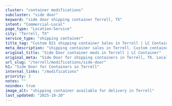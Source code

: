 ```yaml
---
cluster: "container modifications"
subcluster: "side door"
keyword: "side door shipping container Terrell, TX"
intent: "Commercial-Local"
page_type: "Location-Service"
city: "Terrell, TX"
service_type: "shipping container"
title_tag: "Custom 821 shipping container Sales in Terrell | LC Container"
meta_description: "shipping container sales in Terrell. Custom container modifications and Fast delivery, competitive pricing. Serving modifications area. Quote ID: J0C. Call (214) 524-4168 for your free quote today."
original_title: "Side Door container mods in Terrell | LC Container"
original_meta: "Side Door for shipping containers in Terrell, TX. Local fabrication & pro install. LC Container — Since 2003. Get a quote."
url_slug: "/terrell/modifications/side-door"
h1: "Side Door for Containers in Terrell"
internal_links: "/modifications"
priority: 3
notes: ""
noindex: true
image_alt: "shipping container available for delivery in Terrell"
last_updated: "2025-10-20"
---
```


<!-- TODO: Add unique city/inventory copy, images, and internal links here. -->
